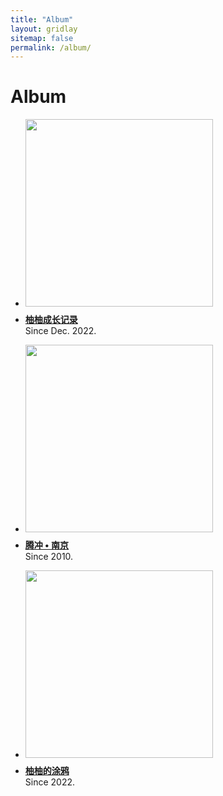 ```yaml
---
title: "Album"
layout: gridlay
sitemap: false
permalink: /album/
---
```


# Album

<div class="well-sm publication-entry">
<ul class="flex-container">
<li class="flex-item1">
    <img src="{{ site.url }}{{ site.baseurl }}/album/youyou/youyou-0.jpg" width="300"  class="img-responsive"/>
</li>
  <li class="flex-item2">
    <p style="margin-top: 0.5em;"><a href="{{ site.url }}{{ site.baseurl }}/album/youyou" target="_blank"><strong>柚柚成长记录</strong></a>
    <br/> Since Dec. 2022.
    </p>
  </li>
</ul>
</div>

<div class="well-sm publication-entry">
<ul class="flex-container">
<li class="flex-item1">
    <img src="{{ site.url }}{{ site.baseurl }}/album/njtc/nanjing.jpg" width="300"  class="img-responsive"/>
</li>
  <li class="flex-item2">
    <p style="margin-top: 0.5em;"><a href="{{ site.url }}{{ site.baseurl }}/album/nanjingtengchong" target="_blank"><strong>腾冲 • 南京</strong></a>
    <br/> Since 2010.
    </p>
  </li>
</ul>
</div>

<div class="well-sm publication-entry">
<ul class="flex-container">
<li class="flex-item1">
    <img src="{{ site.url }}{{ site.baseurl }}/album/graffiti/0.jpg" width="300"  class="img-responsive"/>
</li>
  <li class="flex-item2">
    <p style="margin-top: 0.5em;"><a href="{{ site.url }}{{ site.baseurl }}/album/graffiti" target="_blank"><strong>柚柚的涂鸦</strong></a>
    <br/> Since 2022.
    </p>
  </li>
</ul>
</div>

